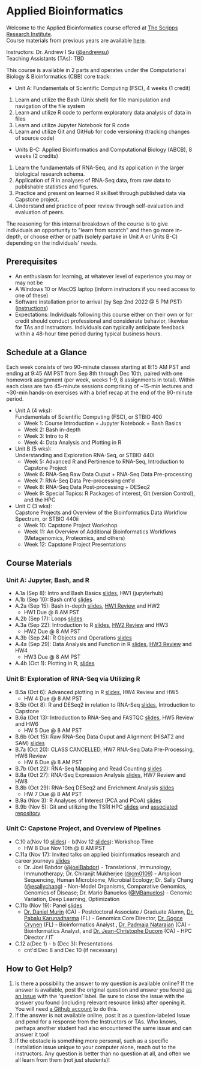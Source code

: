 # Applied Bioinformatics
Welcome to the Applied Bioinformatics course offered at [The Scripps Research Institute](https://www.scripps.edu/). </br>
Course materials from previous years are available [here](https://github.com/SuLab/Applied-Bioinformatics/tree/master). </br> 

Instructors: Dr. Andrew I Su ([@andrewsu](https://github.com/andrewsu)) </br>
Teaching Assistants (TAs): TBD </br>

This course is available in 2 parts and operates under the Computational Biology & Bioinformatics (CBB) core track: </br>
* Unit A:    Fundamentals of Scientific Computing (FSC), 4 weeks (1 credit) </br>
1. Learn and utilize the Bash (Unix shell) for file manipulation and navigation of the file system </br>
2. Learn and utilize R code to perform exploratory data analysis of data in files </br>
3. Learn and utilize Jupyter Notebook for R code </br>
4. Learn and utilize Git and GitHub for code versioning (tracking changes of source code) </br>
* Units B-C: Applied Bioinformatics and Computational Biology (ABCB), 8 weeks (2 credits) </br>
1. Learn the fundamentals of RNA-Seq, and its application in the larger biological research schema. </br>
2. Application of R in analyses of RNA-Seq data, from raw data to publishable statistics and figures. </br>
3. Practice and present on learned R skillset through published data via Capstone project. </br>
4. Understand and practice of peer review through self-evaluation and evaluation of peers. </br> 

The reasoning for this internal breakdown of the course is to give individuals an opportunity to "learn from scratch" and then go more in-depth, or choose either or path (solely partake in Unit A or Units B-C) depending on the individuals' needs. </br>

## Prerequisites

* An enthusiasm for learning, at whatever level of experience you may or may not be
* A Windows 10 or MacOS laptop (inform instructors if you need access to one of these)
* Software installation prior to arrival (by Sep 2nd 2022 @ 5 PM PST) ([instructions](Configuration.md))
* Expectations: Individuals following this course either on their own or for credit should conduct professional and considerate behavior, likewise for TAs and Instructors. Individuals can typically anticipate feedback within a 48-hour time period during typical business hours.

## Schedule at a Glance

Each week consists of two 90-minute classes starting at 8:15 AM PST and ending at 9:45 AM PST from Sep 8th through Dec 10th, paired with one homework assignment (per week, weeks 1-9, 8 assignments in total). Within each class are two 45-minute sessions comprising of ~15-min lectures and ~30-min hands-on exercises with a brief recap at the end of the 90-minute period. </br> 
* Unit A (4 wks): </br> 
Fundamentals of Scientific Computing (FSC), or STBIO 400
  * Week 1: Course Introduction + Jupyter Notebook + Bash Basics  
  * Week 2: Bash in-depth 
  * Week 3: Intro to R 
  * Week 4: Data Analysis and Plotting in R <br>
* Unit B (5 wks): </br>
Understanding and Exploration RNA-Seq, or STBIO 440i
  * Week 5: Advanced R and Pertinence to RNA-Seq, Introduction to Capstone Project 
  * Week 6: RNA-Seq Raw Data Ouput + RNA-Seq Data Pre-processing
  * Week 7: RNA-Seq Data Pre-processing cnt'd 
  * Week 8: RNA-Seq Data Post-processing + DESeq2
  * Week 9: Special Topics: R Packages of interest, Git (version Control), and the HPC
* Unit C (3 wks): </br>
Capstone Projects and Overview of the Bioinformatics Data Workflow Spectrum, or STBIO 440ii
  * Week 10: Capstone Project Workshop
  * Week 11: An Overview of Additional Bioinformatics Workflows (Metagenomics, Proteomics, and others) 
  * Week 12: Capstone Project Presentations

## Course Materials

### Unit A: Jupyter, Bash, and R
* A.1a (Sep 8): Intro and Bash Basics [slides](https://drive.google.com/file/d/14YRjk3HeurTEu0xCzrLqdN4VYm9oex6u/view?usp=sharing), HW1 (jupyterhub)
* A.1b (Sep 10): Bash cnt'd [slides](https://docs.google.com/presentation/d/12mHX_9_4X_49OO0mjyKCPKdoISATsVtKjPIn82Afcbg/edit?usp=sharing) 
* A.2a (Sep 15): Bash in-depth [slides](https://docs.google.com/presentation/d/1LsJTwx4qhoYWvyZzQDp_31RvuF68yy7Mv3QrBYINo-c/edit?usp=sharing), [HW1 Review](https://github.com/SuLab/Applied-Bioinformatics/blob/Fall-2020/Homework/HW1-Key_Bash-Basics.ipynb) and HW2
  * HW1 Due @ 8 AM PST
* A.2b (Sep 17): Loops [slides](https://docs.google.com/presentation/d/16a_K8RNdvgDlTHZcZd-k826Y2EyAseFyYh3kP8SvdVo/edit?usp=sharing) 
* A.3a (Sep 22): Introduction to R [slides](https://docs.google.com/presentation/d/1nbw7FwPeiJrwZkstIvBDhuJGVFlwzJfl_NgKWWvMq5g/edit?usp=sharing), [HW2 Review](https://github.com/SuLab/Applied-Bioinformatics/blob/Fall-2020/Homework/HW2-Key_Scripting%2BJobs_Bash.ipynb) and HW3
  * HW2 Due @ 8 AM PST
* A.3b (Sep 24): R Objects and Operations [slides](https://docs.google.com/presentation/d/1Lg7rBrtMu2vYGLRNsaIexD1zmF8NfnSZhnNXVZCJ6pQ/edit?usp=sharing) 
* A.4a (Sep 29): Data Analysis and Function in R [slides](https://docs.google.com/presentation/d/1KP9Lt0zy_9OE8puUY4AhYMl1F4pgtKeDbU19aK43Xgo/edit?usp=sharing), [HW3 Review](https://github.com/SuLab/Applied-Bioinformatics/blob/Fall-2020/Homework/HW3-Key_Introduction-to-R.ipynb) and HW4 
  * HW3 Due @ 8 AM PST
* A.4b (Oct 1): Plotting in R, [slides](https://docs.google.com/presentation/d/1cRHx9g4CqMOBzItsAWl1E7b2et75LauO0S5LG5_i428/edit?usp=sharing) 

### Unit B: Exploration of RNA-Seq via Utilizing R
* B.5a (Oct 6): Advanced plotting in R [slides](https://docs.google.com/presentation/d/11CPVDuRYg2OCzWumdRDXszmNItGfxO2SP-7lrkorNzI/edit?usp=sharing), HW4 Review and HW5  
  * HW 4 Due @ 8 AM PST
* B.5b (Oct 8): R and DESeq2 in relation to RNA-Seq [slides](https://docs.google.com/presentation/d/1tquX_TV2ca_y0FFITbdmCRmoOl1LhZuem_kpUFEwUhc/edit?usp=sharing), Introduction to Capstone 
* B.6a (Oct 13): Introduction to RNA-Seq and FASTQC [slides](https://docs.google.com/presentation/d/1ls_tBOG-gfZEL03h8Q6rSQFOQnVOIVoooHTl4WSdXHQ/edit?usp=sharing), HW5 Review and HW6 
  * HW 5 Due @ 8 AM PST
* B.6b (Oct 15): Raw RNA-Seq Data Ouput and Alignment (HISAT2 and SAM) [slides](https://docs.google.com/presentation/d/1obICQYdoMPcDVwI9w8o3JtKVuiPPLsQgb9h4VBPXaxE/edit?usp=sharing)
* B.7a (Oct 20): CLASS CANCELLED, HW7 RNA-Seq Data Pre-Processing, HW6 Review  
  * HW 6 Due @ 8 AM PST
* B.7b (Oct 22): RNA-Seq Mapping and Read Counting [slides](https://docs.google.com/presentation/d/11nEc9K3688XQCUesABqdMa6QnuBTaV3kW9sQeAbhLHo/edit?usp=sharing) 
* B.8a (Oct 27): RNA-Seq Expression Analysis [slides](https://docs.google.com/presentation/d/1Ms0WlCEFFw4596BTnnPEM73_IUVtGHhbt3YL54qoqgI/edit?usp=sharing), HW7 Review and HW8 
* B.8b (Oct 29): RNA-Seq DESeq2 and Enrichment Analysis [slides](https://docs.google.com/presentation/d/1YaSI5CHgsFjCgz8G1Z9qDIKFMRxqZVPoj4kwzhUA1_4/edit?usp=sharing)
  * HW 7 Due @ 8 AM PST
* B.9a (Nov 3): R Analyses of Interest (PCA and PCoA) [slides](https://drive.google.com/file/d/1qAgFEE_B5qO7CZ2L2qTV_cH2d5mxmsoA/view?usp=sharing)
* B.9b (Nov 5): Git and utilizing the TSRI HPC [slides](https://drive.google.com/file/d/1FGEUx3ib6jLUT4T1bMIi2IWrngWfUnQx/view?usp=sharing) and [associated repository](https://github.com/ShaunFChen/2020_FA_HPC)

### Unit C: Capstone Project, and Overview of Pipelines
* C.10 a(Nov 10 [slides](https://docs.google.com/presentation/d/1VLdmVfhENcQFrGQHLIZZwXpHsqp4ykd6_cURoMQ98tc/edit?usp=sharing)) - b(Nov 12 [slides](https://docs.google.com/presentation/d/1h7mQQ0B94JJheAc3k4qyzmffMdnVLBK0QOqWqHU3-rA/edit?usp=sharing)): Workshop Time
  * HW 8 Due Nov 10th @ 8 AM PST
* C.11a (Nov 17): Invited talks on applied bioinformatics research and career journeys [slides](https://docs.google.com/presentation/d/1UEjXoJopYRQ7-Vmh8iQwCzSyN4lnq8ECjh_DE5UnMzA/edit?usp=sharing)
  * Dr. Joel Babdor ([@joelBabdor](https://github.com/joelBabdor)) - Translational, Immunology, Immunotherapy; Dr. Chiranjit Mukherjee ([@cm0109](https://github.com/cm0109)) - Amplicon Sequencing, Human Microbiome, Microbial Ecology; Dr. Sally Chang ([@esallychang](https://github.com/esallychang)) - Non-Model Organisms, Comparative Genomics, Genomics of Disease; Dr. Mario Banuelos ([@MBanuelos](https://github.com/MBanuelos)) - Genomic Variation, Deep Learning, Optimization
* C.11b (Nov 19): Panel [slides](https://docs.google.com/presentation/d/1kGpfo9T1ZhGbnq2Tvm4F7J-7gyQdCfEd0eCSjyrH3Pw/edit?usp=sharing)
  * [Dr. Daniel Murin](http://www.alumni.scripps.edu/s/1714/16/interior.aspx?sid=1714&gid=2&pgid=252&cid=1621&ecid=1621&crid=0&calpgid=61&calcid=1230) (CA) - Postdoctoral Associate / Graduate Alumn, [Dr. Pabalu Karunadharma](https://www.scripps.edu/science-and-medicine/cores-and-services/genomics/index.html) (FL) - Genomics Core Director, [Dr. Gogce Crynen](https://www.scripps.edu/science-and-medicine/cores-and-services/center-for-computational-biology/index.html?tab-4-contact=1) (FL) - Bioinformatics Analyst , [Dr. Padmaja Natarajan](https://www.scripps.edu/science-and-medicine/cores-and-services/center-for-computational-biology/index.html?tab-4-contact=1) (CA) - Bioinformatics Analyst, and [Dr. Jean-Christophe Ducom](https://www.scripps.edu/newsandviews/e_20110801/ducom.html) (CA) - HPC Director / IT 
* C.12 a(Dec 1) - b (Dec 3): Presentations
  * cnt'd Dec 8 and Dec 10 (if necessary)

## How to Get Help? 
1. Is there a possibility the answer to my question is available online?
If the answer is available, post the original question and answer you found [as an Issue](https://github.com/SuLab/Applied-Bioinformatics/labels) with the 'question' label. Be sure to close the issue with the answer you found (including relevant resource links) after opening it. You will need [a Github account](https://www.youtube.com/watch?v=f_XsJIHSLRg) to do this.
2. If the answer is not available online, post it as a question-labeled Issue and pend for a response from the Instructors or TAs. Who knows, perhaps another student had also encountered the same issue and can answer it too!
3. If the obstacle is something more personal, such as a specific installation issue unique to your computer alone, reach out to the instructors. Any question is better than no question at all, and often we all learn from them (not just students)!
